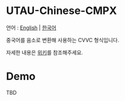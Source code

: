 # UTAU-Chinese-CMPX

언어 : [English](/README.md) | [한국어](/README-KO.md)

중국어를 음소로 변환해 사용하는 CVVC 형식입니다.

자세한 내용은 [위키]()를 참조해주세요.

# Demo

TBD
